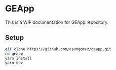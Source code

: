 # GEApp

This is a WIP documentation for GEApp repository.

## Setup

```bash
git clone https://github.com/asungomez/geapp.git
cd geapp
yarn install
yarn dev
```